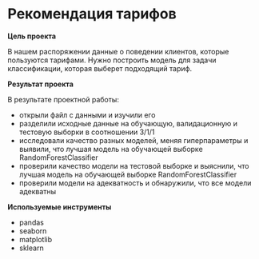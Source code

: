 # Рекомендация тарифов

**Цель проекта**

В нашем распоряжении данные о поведении клиентов, которые пользуются тарифами. Нужно построить модель для задачи классификации, которая выберет подходящий тариф. 

**Результат проекта**

В результате проектной работы:

- открыли файл с данными и изучили его
- разделили исходные данные на обучающую, валидационную и тестовую выборки в соотношении 3/1/1
- исследовали качество разных моделей, меняя гиперпараметры и выявили, что лучшая модель на обучающей выборке RandomForestClassifier
- проверили качество модели на тестовой выборке и выяснили, что лучшая модель на обучающей выборке RandomForestClassifier
- проверили модели на адекватность и обнаружили, что все модели адекватны
  
**Используемые инструменты**

- pandas
- seaborn
- matplotlib
- sklearn 
